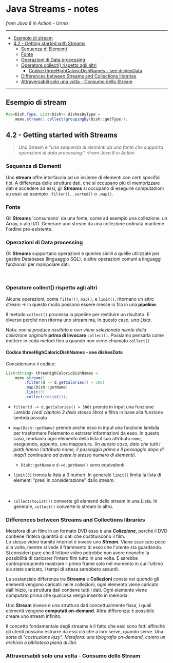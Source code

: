 # Java Streams - notes

*from Java 8 in Action - Urma*

---

<!-- TOC -->
- [Esempio di stream](#esempio-di-stream)
- [4.2 - Getting started with Streams](#42---getting-started-with-streams)
  - [Sequenza di Elementi](#sequenza-di-elementi)
  - [Fonte](#fonte)
  - [Operazioni di Data processing](#operazioni-di-data-processing)
  - [Operatore collect() rispetto agli altri](#operatore-collect-rispetto-agli-altri)
    - [Codice threeHighCaloricDishNames - see dishesData](#codice-threehighcaloricdishnames---see-dishesdata)
  - [Differences between Streams and Collections libraries](#differences-between-streams-and-collections-libraries)
  - [Attraversabili solo una volta - Consumo dello Stream](#attraversabili-solo-una-volta---consumo-dello-stream)
<!-- /TOC -->

---

## Esempio di stream 

```java
Map<Dish.Type, List<Dish>> dishesByType =
    menu.stream().collect(groupingBy(Dish::getType));
```

## 4.2 - Getting started with Streams

>Uno Stream è *"una sequenza di elementi da una fonte che supporta operazioni di data processing."* 
>*-From Java 8 in Action*
  
  
### Sequenza di Elementi 

Uno **stream** offre interfaccia ad un insieme di elementi con certi specifici tipi. A differenza delle strutture dati, che si occupano più di memorizzare dati e accedere ad essi, gli **Streams** si occupano di eseguire computazioni su essi: ad esempio `.filter()`, `.sorted()` o `.map()`. 

### Fonte

Gli **Streams** 'consumano' da una fonte, come ad esempio una collezione, un Array, o altri I/O. Generare uno stream da una collezione ordinata mantiene l'ordine pre-esistente. 

### Operazioni di Data processing

Gli **Streams** supportano operazioni e queries simili a quelle utilizzate per gestire Databases (linguaggio SQL), e altre operazioni comuni a linguaggi funzionali per manipolare dati.  
  
<br> 

### Operatore collect() rispetto agli altri

Alcune operazioni, come `filter()`, `map()`, e `limit()`, ritornano un altro stream -> in questo modo possono essere messe in fila in una **pipeline**.  
  
Il metodo `collect()` processa la pipeline per restituire un risultato. E' diverso perché non ritorna uno stream ma, in questo caso, *una Lista*.  
  
Nota: *non si produce risultato* e *non viene selezionato niente dalla collezione originale* **prima di invocare** `collect()`. Possiamo pensarla come mettere in coda metodi fino a quando non viene chiamato `collect()`  

#### Codice threeHighCaloricDishNames - see dishesData

Consideriamo il codice:  
```java
List<String> threeHighCaloricDishNames = 
    menu.stream()
        .filter(d -> d.getCalories() > 300)
        .map(Dish::getName)
        .limit(3)
        .collect(toList());
```

* `filter(d -> d.getCalories() > 300)` prende in input una funzione Lambda *(vedi capitolo 3 dello stesso libro)* e filtra in base alla funzione lambda passata  
  
* `map(Dish::getName)` prende anche esso in input una funzione lambda per trasformare l'elemento o estrarer informazioni da esso. In questo caso, rendiamo ogni elemento della lista il suo attributo `nome`, eseguendo, appunto, una mappatura. *(In questo caso, dato che tutti i piatti hanno l'attributo nome, il passaggio prima e il passaggio dopo di map() continuano ad avere lo stesso numero di elementi)*. 
  * `Dish::getName` e `d->d.getName()` sono equivalenti. 
  
* `limit(3)` tronca la lista a 3 numeri. In generale `limit()` limita la lista di elementi "presi in considerazione" dallo stream.  
<br><br>
* `collect(toList())` converte gli elementi dello stream in una Lista. In generale, `collect()` converte lo stream in altro.  

### Differences between Streams and Collections libraries
  
Metafora di un film: in un formato DVD esso è una ***Collezione***, perché il DVD contiene l'intera quantità di dati che costituiscono il film.  
Lo stesso video tramite internet è invece uno ***Stream***. Viene scaricato poco alla volta, mentre si vede il frammento di esso che l'utente sta guardando.  
Si consideri pure che il lettore video potrebbe non avere neanche la possibilità di caricarer l'intero film tutto in una volta. E sarebbe controproducente mostrare il primo frame solo nel momento in cui l'ultimo sia stato caricato, i tempi di attesa sarebbero assurdi.  
  
La sostanziale differenza tra **Streams** e **Collezioni** consta nel *quando* gli elementi vengono caricati: nelle collezioni, ogni elemento viene caricato dall'inizio, la struttura dati contiene tutti i dati. Ogni elemento viene computato prima che qualcosa venga inserito in memoria.  
  
Uno **Stream** invece è una struttura dati concettualmente fissa, i quali elementi vengono **computati on-demand**. Altra differenza: è possibile creare uno stream infinito.  
  
Il concetto fondamentale degli streams è il fatto che essi sono fatti affinché gli utenti possano estrarre da essi ciò che a loro serve, quando serve. Una sorta di *"costruzione lazy".*  *Metafora: una tipografia on-demand, contro un archivio o biblioteca piena di libri.*  
  
### Attraversabili solo una volta - Consumo dello Stream 
  

  
